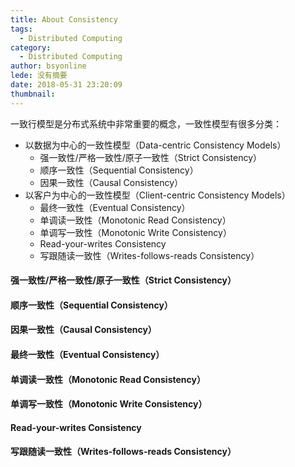 ```yaml
---
title: About Consistency
tags:
  - Distributed Computing
category:
  - Distributed Computing
author: bsyonline
lede: 没有摘要
date: 2018-05-31 23:20:09
thumbnail:
---
```


一致行模型是分布式系统中非常重要的概念，一致性模型有很多分类：

* 以数据为中心的一致性模型（Data-centric Consistency Models）
	- 强一致性/严格一致性/原子一致性（Strict Consistency）
	- 顺序一致性（Sequential Consistency）
	- 因果一致性（Causal Consistency）
* 以客户为中心的一致性模型（Client-centric Consistency Models）
	- 最终一致性（Eventual Consistency）
	- 单调读一致性（Monotonic Read Consistency）
	- 单调写一致性（Monotonic Write Consistency）
	- Read-your-writes Consistency
	- 写跟随读一致性（Writes-follows-reads Consistency）

#### **强一致性/严格一致性/原子一致性（Strict Consistency）**

#### **顺序一致性（Sequential Consistency）**

#### **因果一致性（Causal Consistency）**

#### **最终一致性（Eventual Consistency）**

#### **单调读一致性（Monotonic Read Consistency）**

#### **单调写一致性（Monotonic Write Consistency）**

#### **Read-your-writes Consistency**

#### **写跟随读一致性（Writes-follows-reads Consistency）**



